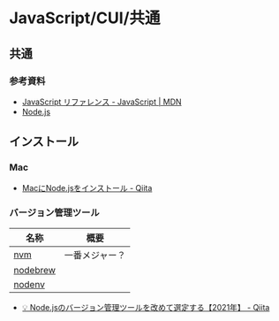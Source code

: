 # JavaScript/CUI/共通

## 共通

### 参考資料

- [JavaScript リファレンス - JavaScript | MDN](https://developer.mozilla.org/ja/docs/Web/JavaScript/Reference)
- [Node.js](https://nodejs.org/ja/)

## インストール

### Mac

- [MacにNode.jsをインストール - Qiita](https://qiita.com/kyosuke5_20/items/c5f68fc9d89b84c0df09)

### バージョン管理ツール

| 名称                                             | 概要           |
| ------------------------------------------------ | -------------- |
| [nvm](https://github.com/nvm-sh/nvm)             | 一番メジャー？ |
| [nodebrew](https://github.com/hokaccha/nodebrew) |                |
| [nodenv](https://github.com/nodenv/nodenv)       |                |

- [💡 Node.jsのバージョン管理ツールを改めて選定する【2021年】 - Qiita](https://qiita.com/heppokofrontend/items/5c4cc738c5239f4afe02)

